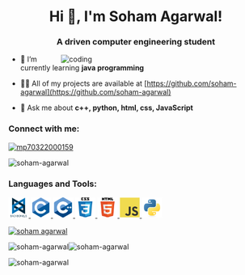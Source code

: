 <h1 align="center">Hi 👋, I'm Soham Agarwal!</h1>
<h3 align="center">A driven computer engineering student</h3>

<img align="right" alt="coding" width="400" src="github.gif">

- 🌱 I’m currently learning **java programming**

- 👨‍💻 All of my projects are available at [https://github.com/soham-agarwal](https://github.com/soham-agarwal)

- 💬 Ask me about **c++, python, html, css, JavaScript**

<h3 align="left">Connect with me:</h3>
<p align="left">
<a href="https://www.codechef.com/users/mp70322000159" target="blank"><img align="center" src="https://cdn.jsdelivr.net/npm/simple-icons@3.1.0/icons/codechef.svg" alt="mp70322000159" height="30" width="40" /></a>
</p>

<p align="left"> <img src="https://komarev.com/ghpvc/?username=soham-agarwal&label=Profile%20views&color=0e75b6&style=flat" alt="soham-agarwal" /> </p>
<h3 align="left">Languages and Tools:</h3>
<p align="left"> <a href="https://backbonejs.org" target="_blank" rel="noreferrer"> <img src="https://raw.githubusercontent.com/devicons/devicon/master/icons/backbonejs/backbonejs-original-wordmark.svg" alt="backbonejs" width="40" height="40"/> </a> <a href="https://www.cprogramming.com/" target="_blank" rel="noreferrer"> <img src="https://raw.githubusercontent.com/devicons/devicon/master/icons/c/c-original.svg" alt="c" width="40" height="40"/> </a> <a href="https://www.w3schools.com/cpp/" target="_blank" rel="noreferrer"> <img src="https://raw.githubusercontent.com/devicons/devicon/master/icons/cplusplus/cplusplus-original.svg" alt="cplusplus" width="40" height="40"/> </a> <a href="https://www.w3schools.com/css/" target="_blank" rel="noreferrer"> <img src="https://raw.githubusercontent.com/devicons/devicon/master/icons/css3/css3-original-wordmark.svg" alt="css3" width="40" height="40"/> </a> <a href="https://www.w3.org/html/" target="_blank" rel="noreferrer"> <img src="https://raw.githubusercontent.com/devicons/devicon/master/icons/html5/html5-original-wordmark.svg" alt="html5" width="40" height="40"/> </a> <a href="https://developer.mozilla.org/en-US/docs/Web/JavaScript" target="_blank" rel="noreferrer"> <img src="https://raw.githubusercontent.com/devicons/devicon/master/icons/javascript/javascript-original.svg" alt="javascript" width="40" height="40"/> </a> <a href="https://www.python.org" target="_blank" rel="noreferrer"> <img src="https://raw.githubusercontent.com/devicons/devicon/master/icons/python/python-original.svg" alt="python" width="40" height="40"/> </a> </p>

<a href="https://linkedin.com/in/soham agarwal" target="blank"><img align="center" src="https://raw.githubusercontent.com/rahuldkjain/github-profile-readme-generator/master/src/images/icons/Social/linked-in-alt.svg" alt="soham agarwal" height="30" width="40" /></a>

<p><img align="left" src="https://github-readme-stats.vercel.app/api/top-langs?username=soham-agarwal&show_icons=true&locale=en&layout=compact" alt="soham-agarwal" /></p>

<p>&nbsp;<img align="left" src="https://github-readme-stats.vercel.app/api?username=soham-agarwal&show_icons=true&locale=en" alt="soham-agarwal" /></p>

<p><img align="left" src="https://github-readme-streak-stats.herokuapp.com/?user=soham-agarwal&" alt="soham-agarwal" /></p>

